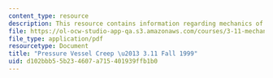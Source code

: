 ```yaml
---
content_type: resource
description: This resource contains information regarding mechanics of materials.
file: https://ol-ocw-studio-app-qa.s3.amazonaws.com/courses/3-11-mechanics-of-materials-fall-1999/d102bbb55b234607a715401939ffb1b0_MIT3_11F99_ex211.pdf
file_type: application/pdf
resourcetype: Document
title: "Pressure Vessel Creep \u2013 3.11 Fall 1999"
uid: d102bbb5-5b23-4607-a715-401939ffb1b0
---
```

